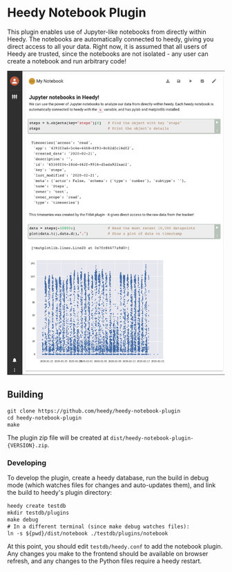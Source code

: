 # Heedy Notebook Plugin

This plugin enables use of Jupyter-like notebooks from directly within Heedy. The notebooks are automatically connected to heedy, giving you direct access to all your data. Right now, it is assumed that all users of Heedy are trusted, since the notebooks are not isolated - any user can create a notebook and run arbitrary code!


![Example heedy notebook](./screenshot.png)

## Building

```
git clone https://github.com/heedy/heedy-notebook-plugin
cd heedy-notebook-plugin
make
```

The plugin zip file will be created at `dist/heedy-notebook-plugin-{VERSION}.zip`.

### Developing

To develop the plugin, create a heedy database, run the build in debug mode (which watches files for changes and auto-updates them), and link the build to heedy's plugin directory:

```
heedy create testdb
mkdir testdb/plugins
make debug
# In a different terminal (since make debug watches files):
ln -s ${pwd}/dist/notebook ./testdb/plugins/notebook
```

At this point, you should edit `testdb/heedy.conf` to add the notebook plugin. Any changes you make to the frontend should be available on browser refresh, and any changes to the Python files require a heedy restart. 

